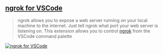 ## [ngrok for VSCode](https://marketplace.visualstudio.com/items?itemName=philnash.ngrok-for-vscode)

> ngrok allows you to expose a web server running on your local machine to the internet. Just tell ngrok what port your web server is listening on. This extension allows you to control [ngrok](https://ngrok.com/) from the VSCode command palette

[![ngrok for VSCode](https://raw.githubusercontent.com/philnash/ngrok-for-vscode/master/images/start.gif)](https://raw.githubusercontent.com/philnash/ngrok-for-vscode/master/images/start.gif)